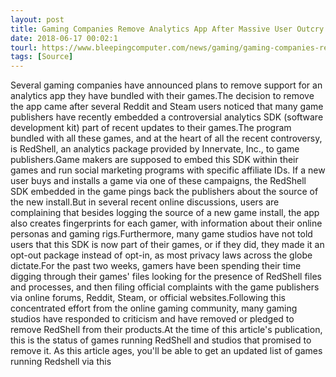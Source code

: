 ```yaml
---
layout: post
title: Gaming Companies Remove Analytics App After Massive User Outcry
date: 2018-06-17 00:02:1
tourl: https://www.bleepingcomputer.com/news/gaming/gaming-companies-remove-analytics-app-after-massive-user-outcry/
tags: [Source]
---
```

Several gaming companies have announced plans to remove support for an analytics app they have bundled with their games.The decision to remove the app came after several Reddit and Steam users noticed that many game publishers have recently embedded a controversial analytics SDK (software development kit) part of recent updates to their games.The program bundled with all these games, and at the heart of all the recent controversy, is RedShell, an analytics package provided by Innervate, Inc., to game publishers.Game makers are supposed to embed this SDK within their games and run social marketing programs with specific affiliate IDs. If a new user buys and installs a game via one of these campaigns, the RedShell SDK embedded in the game pings back the publishers about the source of the new install.But in several recent online discussions, users are complaining that besides logging the source of a new game install, the app also creates fingerprints for each gamer, with information about their online personas and gaming rigs.Furthermore, many game studios have not told users that this SDK is now part of their games, or if they did, they made it an opt-out package instead of opt-in, as most privacy laws across the globe dictate.For the past two weeks, gamers have been spending their time digging through their games' files looking for the presence of RedShell files and processes, and then filing official complaints with the game publishers via online forums, Reddit, Steam, or official websites.Following this concentrated effort from the online gaming community, many gaming studios have responded to criticism and have removed or pledged to remove RedShell from their products.At the time of this article's publication, this is the status of games running RedShell and studios that promised to remove it. As this article ages, you'll be able to get an updated list of games running Redshell via this 